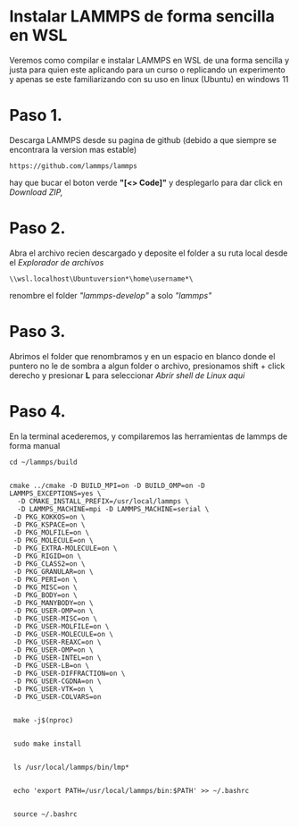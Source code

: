# Instalar LAMMPS de forma sencilla en WSL
Veremos como compilar e instalar LAMMPS en WSL de una forma sencilla y justa para quien este aplicando para un curso o replicando un experimento y apenas se este familiarizando con su uso en linux (Ubuntu) en windows 11

# **Paso 1.**
Descarga LAMMPS desde su pagina de github (debido a que siempre se encontrara la version mas estable)

    https://github.com/lammps/lammps

hay que bucar el boton verde **"[<> Code]"** y desplegarlo para dar click en *Download ZIP,*

# **Paso 2.**
Abra el archivo recien descargado y deposite el folder a su ruta local desde el _Explorador de archivos_ 

    \\wsl.localhost\Ubuntuversion*\home\username*\

renombre el folder _"lammps-develop"_ a solo *"lammps"*

# **Paso 3.**
Abrimos el folder que renombramos y en un espacio en blanco donde el puntero no le de sombra a algun folder o archivo, presionamos shift + click derecho y presionar **L** para seleccionar _Abrir shell de Linux aqui_ 

# **Paso 4.**
En la terminal acederemos, y compilaremos las herramientas de lammps de forma manual

    cd ~/lammps/build

    
    cmake ../cmake -D BUILD_MPI=on -D BUILD_OMP=on -D LAMMPS_EXCEPTIONS=yes \
      -D CMAKE_INSTALL_PREFIX=/usr/local/lammps \
      -D LAMMPS_MACHINE=mpi -D LAMMPS_MACHINE=serial \
     -D PKG_KOKKOS=on \
     -D PKG_KSPACE=on \
     -D PKG_MOLFILE=on \
     -D PKG_MOLECULE=on \
     -D PKG_EXTRA-MOLECULE=on \
     -D PKG_RIGID=on \
     -D PKG_CLASS2=on \
     -D PKG_GRANULAR=on \
     -D PKG_PERI=on \
     -D PKG_MISC=on \
     -D PKG_BODY=on \
     -D PKG_MANYBODY=on \
     -D PKG_USER-OMP=on \
     -D PKG_USER-MISC=on \
     -D PKG_USER-MOLFILE=on \
     -D PKG_USER-MOLECULE=on \
     -D PKG_USER-REAXC=on \
     -D PKG_USER-OMP=on \
     -D PKG_USER-INTEL=on \
     -D PKG_USER-LB=on \
     -D PKG_USER-DIFFRACTION=on \
     -D PKG_USER-CGDNA=on \
     -D PKG_USER-VTK=on \
     -D PKG_USER-COLVARS=on

     
     make -j$(nproc)

     
     sudo make install

     
     ls /usr/local/lammps/bin/lmp*

     
     echo 'export PATH=/usr/local/lammps/bin:$PATH' >> ~/.bashrc

     
     source ~/.bashrc

